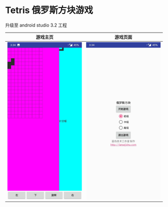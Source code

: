 # Tetris 俄罗斯方块游戏

升级至 android studio 3.2 工程

游戏主页|游戏页面
---|---
![](doc/page_1.jpeg) |![](doc/page_2.jpeg)